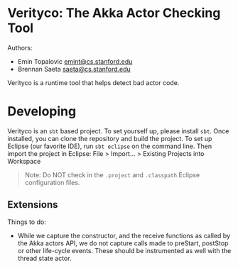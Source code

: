 # Verityco: The Akka Actor Checking Tool #

Authors:
 - Emin Topalovic <emint@cs.stanford.edu>
 - Brennan Saeta  <saeta@cs.stanford.edu>

Verityco is a runtime tool that helps detect bad actor code.


# Developing #

Verityco is an `sbt` based project. To set yourself up, please install `sbt`.
Once installed, you can clone the repository and build the project. To set up
Eclipse (our favorite IDE), run `sbt eclipse` on the command line. Then import
the project in Eclipse: File > Import... > Existing Projects into Workspace

> Note: Do NOT check in the `.project` and `.classpath` Eclipse configuration
> files.

## Extensions ##

Things to do:
 - While we capture the constructor, and the receive functions as called by 
   the Akka actors API, we do not capture calls made to preStart, postStop
   or other life-cycle events. These should be instrumented as well with the
   thread state actor.